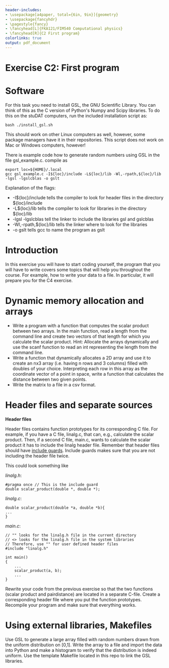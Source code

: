 ```yaml
---
header-includes:
- \usepackage[a4paper, total={6in, 9in}]{geometry}
- \usepackage{fancyhdr}
- \pagestyle{fancy}
- \fancyhead[L]{FKA121/FIM540 Computational physics}
- \fancyhead[R]{C2 First program}
colorlinks: true
output: pdf_document
---
```

Exercise C2: First program
====

Software
====
For this task you need to install GSL, the GNU Scientific Library. You can
think of this as the C version of Python's Numpy and Scipy libraries.
To do this on the stuDAT computers, run the included installation script as:

```
bash ./install_gsl.sh
```

This should work on other Linux computers as well, however, some package managers
have it in their repositories.
This script does not work on Mac or Windows computers, however!

There is example code how to generate random numbers using GSL in the file
gsl_example.c.
compile as

```
export loc=${HOME}/.local
gcc gsl_example.c -I${loc}/include -L${loc}/lib -Wl,-rpath,${loc}/lib -lgsl -lgslcblas -o gslt
```

Explanation of the flags:

 - -I${loc}/include tells the compiler to look for header files in the directory ${loc}/include
 - -L${loc}/lib tells the compiler to look for libraries in the directory ${loc}/lib
 - -lgsl -lgslcblas tell the linker to include the libraries gsl and gslcblas
 - -Wl,-rpath,${loc}/lib tells the linker where to look for the libraries
 - -o gslt tells gcc to name the program as gslt


Introduction
===
In this exercise you will have to start coding yourself, the program that you
will have to write covers some topics that will help you throughout the course.
For example, how to write your data to a file.
In particular, it will prepare you for the C4 exercise.

Dynamic memory allocation and arrays
===
 * Write a program with a function that computes the scalar product between two
   arrays.
   In the main function, read a length from the command line and create two
   vectors of that length for which you calculate the scalar product.
   Hint: Allocate the arrays dynamically and use the scanf function to read an
   int representing the length from the command line.
 * Write a function that dynamically allocates a 2D array and use it to create
   an nx3 array  (i.e. having n rows and 3 columns) filled with doubles of your choice.
   Interpreting each row in this array as the coordinate vector of a point in
   space, write a function that calculates the distance between two given
   points.
 * Write the matrix to a file in a csv format.

Header files and separate sources
===

__Header files__

Header files contains function prototypes for its corresponding C file.
For example, if you have a C file, linalg.c, that can, e.g., calculate the
scalar product.
Then, if a second C file, main.c, wants to calculate the scalar product
it has to include the linalg header file.
Remember that header files should have [include guards](https://en.wikiedia.org/wiki/Pragma_once).
Include guards makes sure that you are not including the header file twice.

This could look something like

_linalg.h_:
```
#pragma once // This is the include guard 
double scalar_product(double *, double *);
```

_linalg.c_:
```
double scalar_product(double *a, double *b){
...
}
```

_main.c_:
```
// "" looks for the linalg.h file in the current directory
// <> looks for the linalg.h file in the system libraries
// Therefore, use "" for user defined header files
#include "linalg.h"

int main()
{
    ...
    scalar_product(a, b);
    ...
}
```

Rewrite your code from the previous exercise so that the two functions
(scalar product and pairdistance) are located in a separate C-file.
Create a corresponding header file where you put the function prototypes.
Recompile your program and make sure that everything works.

Using external libraries, Makefiles
===
Use GSL to generate a large array filled with random numbers drawn from the
uniform distribution on [0,1].
Write the array to a file and import the data into Python and make
a histogram to verify that the distribution is indeed uniform.
Use the template Makefile located in this repo to link
the GSL libraries.
